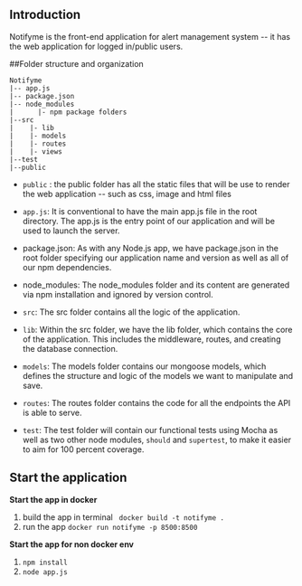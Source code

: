 
## Introduction

Notifyme is the front-end application for alert management system -- it has the web application for logged in/public users.


##Folder structure and organization

```
Notifyme
|-- app.js
|-- package.json 
|-- node_modules
|      |- npm package folders 
|--src
|    |- lib
|    |- models
|    |- routes
|    |- views
|--test
|--public

```


- `public` : the public folder has all the static files that will be use to render the web application -- such as css, image and html files

- `app.js`: It is conventional to have the main app.js file in the root directory. The app.js is the entry point of our application and will be used to launch the server.
- package.json: As with any Node.js app, we have package.json in the root folder specifying our application name and version as well as all of our npm dependencies.
- node_modules: The node_modules folder and its content are generated via npm installation and ignored by version control.



- `src`: The src folder contains all the logic of the application.
- `lib`: Within the src folder, we have the lib folder, which contains the core of the application. This includes the middleware, routes, and creating the database connection.
- `models`: The models folder contains our mongoose models, which defines the structure and logic of the models we want to manipulate and save.
- `routes`: The routes folder contains the code for all the endpoints the API is able to serve.
- `test`: The test folder will contain our functional tests using Mocha as well as two other node modules, `should` and `supertest`, to make it easier to aim for 100 percent coverage.



## Start the application

**Start the app in docker**

1. build the app in terminal ` docker build -t notifyme .`
2. run the app `docker run notifyme -p 8500:8500`

**Start the app for non docker env**

1. `npm install`
2. `node app.js`